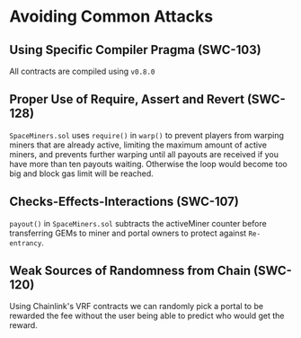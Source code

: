 # Avoiding Common Attacks

## Using Specific Compiler Pragma (SWC-103)

All contracts are compiled using `v0.8.0`

## Proper Use of Require, Assert and Revert (SWC-128)

`SpaceMiners.sol` uses `require()` in `warp()` to prevent players from warping miners that are already active, limiting the maximum amount of active miners, and prevents further warping until all payouts are received if you have more than ten payouts waiting. Otherwise the loop would become too big and block gas limit will be reached.

## Checks-Effects-Interactions (SWC-107)

`payout()` in `SpaceMiners.sol` subtracts the activeMiner counter before transferring GEMs to miner and portal owners to protect against `Re-entrancy`.

## Weak Sources of Randomness from Chain (SWC-120)

Using Chainlink's VRF contracts we can randomly pick a portal to be rewarded the fee without the user being able to predict who would get the reward.

